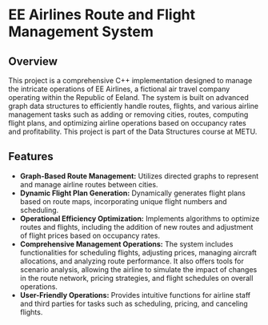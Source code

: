 # EE Airlines Route and Flight Management System

## Overview
This project is a comprehensive C++ implementation designed to manage the intricate operations of EE Airlines, a fictional air travel company operating within the Republic of Eeland. The system is built on advanced graph data structures to efficiently handle routes, flights, and various airline management tasks such as adding or removing cities, routes, computing flight plans, and optimizing airline operations based on occupancy rates and profitability. This project is part of the Data Structures course at METU.

## Features
- **Graph-Based Route Management:** Utilizes directed graphs to represent and manage airline routes between cities.
- **Dynamic Flight Plan Generation:** Dynamically generates flight plans based on route maps, incorporating unique flight numbers and scheduling.
- **Operational Efficiency Optimization:** Implements algorithms to optimize routes and flights, including the addition of new routes and adjustment of flight prices based on occupancy rates.
- **Comprehensive Management Operations:** The system includes functionalities for scheduling flights, adjusting prices, managing aircraft allocations, and analyzing route performance. It also offers tools for scenario analysis, allowing the airline to simulate the impact of changes in the route network, pricing strategies, and flight schedules on overall operations.
- **User-Friendly Operations:** Provides intuitive functions for airline staff and third parties for tasks such as scheduling, pricing, and canceling flights.
